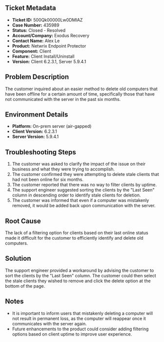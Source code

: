 ## Ticket Metadata
- **Ticket ID:** 500Qk00000Lw0DMIAZ
- **Case Number:** 435989
- **Status:** Closed - Resolved
- **Account/Company:** Exodus Recovery
- **Contact Name:** Alex Le
- **Product:** Netwrix Endpoint Protector
- **Component:** Client
- **Feature:** Client Install/Uninstall
- **Version:** Client 6.2.3.1, Server 5.9.4.1

## Problem Description
The customer inquired about an easier method to delete old computers that have been offline for a certain amount of time, specifically those that have not communicated with the server in the past six months.

## Environment Details
- **Platform:** On-prem server (air-gapped)
- **Client Version:** 6.2.3.1
- **Server Version:** 5.9.4.1

## Troubleshooting Steps
1. The customer was asked to clarify the impact of the issue on their business and what they were trying to accomplish.
2. The customer confirmed they were attempting to delete stale clients that had not been online for six months.
3. The customer reported that there was no way to filter clients by uptime.
4. The support engineer suggested sorting the clients by the "Last Seen" column in descending order to identify stale clients for deletion.
5. The customer was informed that even if a computer was mistakenly removed, it would be added back upon communication with the server.

## Root Cause
The lack of a filtering option for clients based on their last online status made it difficult for the customer to efficiently identify and delete old computers.

## Solution
The support engineer provided a workaround by advising the customer to sort the clients by the "Last Seen" column. The customer could then select the stale clients they wished to remove and click the delete option at the bottom of the page.

## Notes
- It is important to inform users that mistakenly deleting a computer will not result in permanent loss, as the computer will reappear once it communicates with the server again.
- Future enhancements to the product could consider adding filtering options based on client uptime to improve user experience.
